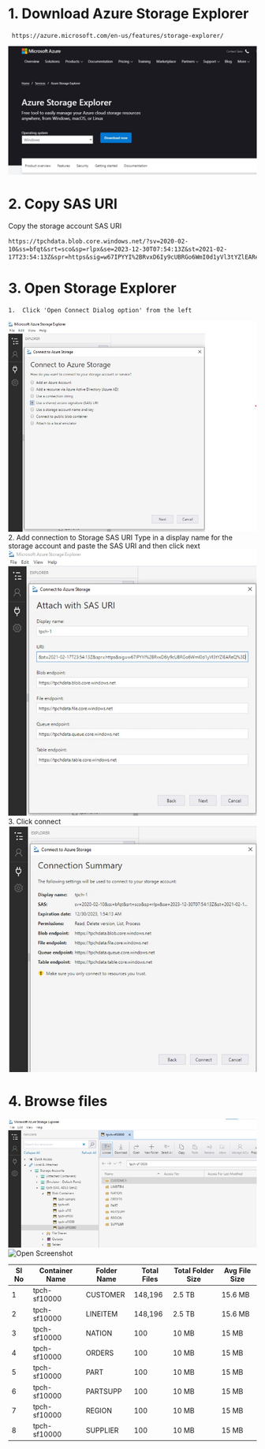 # 1.  Download Azure Storage Explorer 
     https://azure.microsoft.com/en-us/features/storage-explorer/
![Open Screenshot](screenshots/001_storage_explorer_download.jpg)

# 2.  Copy SAS URI

Copy the storage account SAS URI
````
https://tpchdata.blob.core.windows.net/?sv=2020-02-10&ss=bfqt&srt=sco&sp=rlpx&se=2023-12-30T07:54:13Z&st=2021-02-17T23:54:13Z&spr=https&sig=w67IPYYI%2BRvxD6Iy9cUBRGo6WmI0d1yVl3tYZlEAReQ%3D
````
# 3.    Open Storage Explorer
    1.  Click 'Open Connect Dialog option' from the left
![Open Screenshot](screenshots/002_storage_explorer_connect_to_az_storage.jpg)
    2.  Add connection to Storage SAS URI
        Type in a display name for the storage account and paste the SAS URI and then click next
![Open Screenshot](screenshots/003_storage_explorer_add_sas_uri.jpg)
    3.  Click connect
![Open Screenshot](screenshots/004_storage_explorer_connect.jpg)

# 4.  Browse files
![Open Screenshot](screenshots/005_storage_explorer_browse_tpch_files.jpg)
![Open Screenshot](screenshots/005_storage_explorer_browse_tpch_files2.jpg)




Sl No|Container Name|Folder Name|Total Files|Total Folder Size|Avg File Size
----|-----|----|----|----|----|
1|tpch-sf10000|CUSTOMER| 148,196|2.5 TB|15.6 MB
2|tpch-sf10000|LINEITEM| 148,196|2.5 TB|15.6 MB
3|tpch-sf10000|NATION|100|10 MB|15 MB
4|tpch-sf10000|ORDERS|100|10 MB|15 MB
5|tpch-sf10000|PART|100|10 MB|15 MB
6|tpch-sf10000|PARTSUPP|100|10 MB|15 MB
7|tpch-sf10000|REGION|100|10 MB|15 MB
8|tpch-sf10000|SUPPLIER|100|10 MB|15 MB
